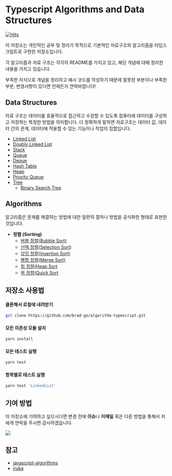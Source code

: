 # Typescript Algorithms and Data Structures

[![Hits](https://hits.seeyoufarm.com/api/count/incr/badge.svg?url=https%3A%2F%2Fgithub.com%2Fbrad-go&count_bg=%231B85EB&title_bg=%23555555&icon=&icon_color=%23E7E7E7&title=hits&edge_flat=false)](https://hits.seeyoufarm.com)

이 저장소는 개인적인 공부 및 정리가 목적으로 기본적인 자료구조와 알고리즘을 타입스크립트로 구현한 저장소입니다.

각 알고리즘과 자료 구조는 각각의 README를 가지고 있고, 해당 개념에 대해 정리한 내용을 가지고 있습니다.

부족한 지식으로 개념을 정리하고 예시 코드를 작성하기 때문에 잘못된 부분이나 부족한 부분, 변경사항이 있다면 언제든지 연락바랍니다!

## Data Structures

자료 구조는 데이터를 효율적으로 접근하고 수정할 수 있도록 컴퓨터에 데이터를 구성하고 저장하는 특정한 방법을 의미합니다. 더 정확하게 말하면 자료구조는 데이터 값, 데이터 간의 관계, 데이터에 적용할 수 있는 기능이나 작업의 집합입니다.

- [Linked List](./src/data-structures/linked-list/)
- [Doubly Linked List](./src/data-structures/doubly-linked-list/)
- [Stack](./src/data-structures/stack/)
- [Queue](./src/data-structures/queue/)
- [Deque](./src/data-structures/deque/)
- [Hash Table](./src/data-structures/hash-table/)
- [Heap](./src/data-structures/heap/)
- [Priority Queue](./src/data-structures/priority-queue/)
- [Tree](./src/data-structures/tree/)
  - [Binary Search Tree](./src/data-structures/tree/binary-search-tree/)

## Algorithms

알고리즘은 문제를 해결하는 방법에 대한 일련의 절차나 방법을 공식화한 형태로 표현한 것입니다.

- **정렬 (Sorting)**
  - [버블 정렬(Bubble Sort)](./src/algorithms/sorting/bubble-sort/)
  - [선택 정렬(Selection Sort)](./src/algorithms/sorting/selection-sort/)
  - [삽입 정렬(Insertion Sort)](./src/algorithms/sorting/insertion-sort/)
  - [병합 정렬(Merge Sort)](./src/algorithms/sorting/merge-sort/)
  - [힙 정렬(Heap Sort](./src/algorithms/sorting/heap-sort/)
  - [퀵 정렬(Quick Sort](./src/algorithms/sorting/quick-sort/)

## 저장소 사용법

#### 클론해서 로컬에 내려받기

```bash
git clone https://github.com/brad-go/algorithm-typescript.git
```

#### 모든 의존성 모듈 설치

```bash
yarn install
```

#### 모든 테스트 실행

```bash
yarn test
```

#### 항목별로 테스트 실행

```bash
yarn test 'LinkedList'
```

## 기여 방법

이 저장소에 기여하고 싶으시다면 변경 전에 **이슈**나 **이메일** 혹은 다른 방법을 통해서 저에게 연락을 주시면 감사하겠습니다.

<a href="mailto:dhjk35@naver.com" target="_blank"><img src="https://img.shields.io/badge/dhjk35@naver.com-EA4335?style=flat-square&logo=Gmail&logoColor=white"/></a>

## 참고

- [javascript-algorithms](https://github.com/trekhleb/javascript-algorithms)
- [iruka](https://github.com/jeffzh4ng/iruka)
